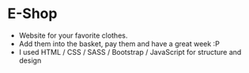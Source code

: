 # E-Shop

- Website for your favorite clothes.
- Add them into the basket, pay them and have a great week :P
- I used HTML / CSS / SASS / Bootstrap / JavaScript for structure and design

